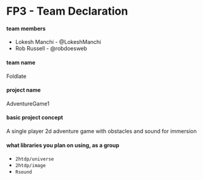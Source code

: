 # FP3 - Team Declaration

#### team members
* Lokesh Manchi - @LokeshManchi
* Rob Russell - @robdoesweb

#### team name 
Foldlate

#### project name
AdventureGame1

#### basic project concept
A single player 2d adventure game with obstacles and sound for immersion

#### what libraries you plan on using, as a group
* `2htdp/universe`
* `2htdp/image` 
* `Rsound`
